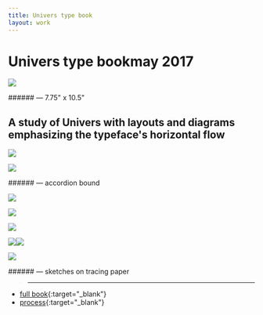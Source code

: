 ```yaml
---
title: Univers type book
layout: work
---
```


# <span id="title">Univers type book</span><span id="date">may 2017</span>

<p class="fill"><img src="../images/univers/u02.jpg"></p>
###### &mdash; 7.75" x 10.5"  

## A study of Univers with layouts and diagrams emphasizing the typeface's horizontal flow

<p class="fill"><img src="../images/univers/u01.jpg"></p>

<p class="fill"><img src="../images/univers/u03.jpg"></p>
###### &mdash; accordion bound

<p class="fill"><img src="../images/univers/u05.jpg"></p>

<p class="fill"><img src="../images/univers/u06.jpg"></p>

<p class="fill"><img src="../images/univers/u07.jpg"></p>

<p class="fill"><img src="../images/univers/u10.jpg" class="half_left"><img src="../images/univers/u08.jpg" class="half_right"></p>

<p class="fill"><img src="../images/univers/u11.jpg"></p>
###### &mdash; sketches on tracing paper  

>___ 
- [full book](https://issuu.com/vanna_vu/docs/univers){:target="_blank"}  
- [process](../documents/univers_process_vannavu.pdf){:target="_blank"}  
